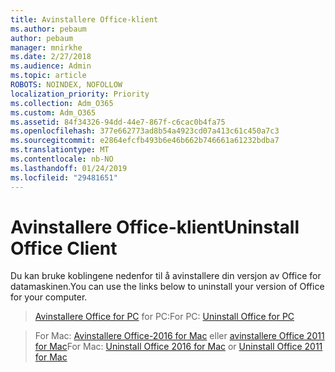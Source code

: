 ```yaml
---
title: Avinstallere Office-klient
ms.author: pebaum
author: pebaum
manager: mnirkhe
ms.date: 2/27/2018
ms.audience: Admin
ms.topic: article
ROBOTS: NOINDEX, NOFOLLOW
localization_priority: Priority
ms.collection: Adm_O365
ms.custom: Adm_O365
ms.assetid: 84f34326-94dd-44e7-867f-c6cac0b4fa75
ms.openlocfilehash: 377e662773ad8b54a4923cd07a413c61c450a7c3
ms.sourcegitcommit: e2864efcfb493b6e46b662b746661a61232bdba7
ms.translationtype: MT
ms.contentlocale: nb-NO
ms.lasthandoff: 01/24/2019
ms.locfileid: "29481651"
---
```

# <a name="uninstall-office-client"></a><span data-ttu-id="f385a-102">Avinstallere Office-klient</span><span class="sxs-lookup"><span data-stu-id="f385a-102">Uninstall Office Client</span></span>

<span data-ttu-id="f385a-103">Du kan bruke koblingene nedenfor til å avinstallere din versjon av Office for datamaskinen.</span><span class="sxs-lookup"><span data-stu-id="f385a-103">You can use the links below to uninstall your version of Office for your computer.</span></span>
  
> <span data-ttu-id="f385a-104">[Avinstallere Office for PC](https://support.office.com/article/https://support.office.com/en-us/article/Uninstall-Office-from-a-PC-9dd49b83-264a-477a-8fcc-2fdf5dbf61d8.aspx) for PC:</span><span class="sxs-lookup"><span data-stu-id="f385a-104">For PC: [Uninstall Office for PC](https://support.office.com/article/https://support.office.com/en-us/article/Uninstall-Office-from-a-PC-9dd49b83-264a-477a-8fcc-2fdf5dbf61d8.aspx)</span></span>
    
> <span data-ttu-id="f385a-105">For Mac: [Avinstallere Office-2016 for Mac](https://support.office.com/article/https://support.office.com/en-us/article/Uninstall-Office-2016-for-Mac-eefa1199-5b58-43af-8a3d-b73dc1a8cae3.aspx) eller [avinstallere Office 2011 for Mac](https://support.office.com/article/https://support.office.com/en-us/article/Uninstall-Office-2011-for-Mac-4bfcd230-0ea1-4656-bf30-dbfa44d358fa.aspx)</span><span class="sxs-lookup"><span data-stu-id="f385a-105">For Mac: [Uninstall Office 2016 for Mac](https://support.office.com/article/https://support.office.com/en-us/article/Uninstall-Office-2016-for-Mac-eefa1199-5b58-43af-8a3d-b73dc1a8cae3.aspx) or [Uninstall Office 2011 for Mac](https://support.office.com/article/https://support.office.com/en-us/article/Uninstall-Office-2011-for-Mac-4bfcd230-0ea1-4656-bf30-dbfa44d358fa.aspx)</span></span>
    

